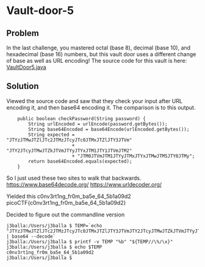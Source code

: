 # Vault-door-5 

## Problem
In the last challenge, you mastered octal (base 8), decimal (base 10), and hexadecimal (base 16) numbers, but this vault door uses a different change of base as well as URL encoding! The source code for this vault is here: [VaultDoor5.java](https://2019shell1.picoctf.com/static/5d1069b6db73b5145e149575549ea2b5/VaultDoor5.java)

## Solution
Viewed the source code and saw that they check your input after URL encoding it, and then base64 encoding it.   The comparison is to this output.
```
    public boolean checkPassword(String password) {
        String urlEncoded = urlEncode(password.getBytes());
        String base64Encoded = base64Encode(urlEncoded.getBytes());
        String expected = "JTYzJTMwJTZlJTc2JTMzJTcyJTc0JTMxJTZlJTY3JTVm"
                        + "JTY2JTcyJTMwJTZkJTVmJTYyJTYxJTM1JTY1JTVmJTM2"
                        + "JTM0JTVmJTM1JTYyJTMxJTYxJTMwJTM5JTY0JTMy";
        return base64Encoded.equals(expected);
    }
```

So I just used these two sites to walk that backwards.
https://www.base64decode.org/
https://www.urldecoder.org/

Yielded this
c0nv3rt1ng_fr0m_ba5e_64_5b1a09d2
picoCTF{c0nv3rt1ng_fr0m_ba5e_64_5b1a09d2}

Decided to figure out the commandline version
```
j3balla:/Users/j3balla $ TEMP=`echo "JTYzJTMwJTZlJTc2JTMzJTcyJTc0JTMxJTZlJTY3JTVmJTY2JTcyJTMwJTZkJTVmJTYyJTYxJTM1JTY1JTVmJTM2JTM0JTVmJTM1JTYyJTMxJTYxJTMwJTM5JTY0JTMy" | base64 --decode`
j3balla:/Users/j3balla $ printf -v TEMP "%b" "${TEMP//\%/\x}"
j3balla:/Users/j3balla $ echo $TEMP
c0nv3rt1ng_fr0m_ba5e_64_5b1a09d2
j3balla:/Users/j3balla $
```
